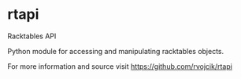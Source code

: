 rtapi
=====

Racktables API

Python module for accessing and manipulating racktables objects.

For more information and source visit https://github.com/rvojcik/rtapi

